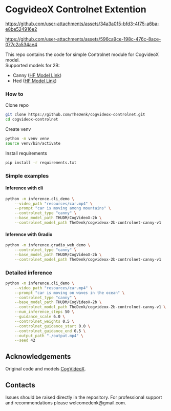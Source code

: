 # CogvideoX Controlnet Extention


https://github.com/user-attachments/assets/34a3a015-bfd3-4f75-a6ba-e8be524916e2

https://github.com/user-attachments/assets/596ca9ce-198c-476c-8ace-077c2a534ae4

This repo contains the code for simple Controlnet module for CogvideoX model.  
Supported models for 2B:
- Canny (<a href="https://huggingface.co/TheDenk/cogvideox-2b-controlnet-canny-v1">HF Model Link</a>) 
- Hed (<a href="https://huggingface.co/TheDenk/cogvideox-2b-controlnet-hed-v1">HF Model Link</a>) 

### How to
Clone repo 
```bash
git clone https://github.com/TheDenk/cogvideox-controlnet.git
cd cogvideox-controlnet
```
  
Create venv  
```bash
python -m venv venv
source venv/bin/activate
```
  
Install requirements
```bash
pip install -r requirements.txt
```
  
### Simple examples
#### Inference with cli
```bash
python -m inference.cli_demo \
    --video_path "resources/car.mp4" \
    --prompt "car is moving among mountains" \
    --controlnet_type "canny" \
    --base_model_path THUDM/CogVideoX-2b \
    --controlnet_model_path TheDenk/cogvideox-2b-controlnet-canny-v1
```

#### Inference with Gradio
```bash
python -m inference.gradio_web_demo \
    --controlnet_type "canny" \
    --base_model_path THUDM/CogVideoX-2b \
    --controlnet_model_path TheDenk/cogvideox-2b-controlnet-canny-v1
```

### Detailed inference
```bash
python -m inference.cli_demo \
    --video_path "resources/car.mp4" \
    --prompt "car is moving on waves in the ocean" \
    --controlnet_type "canny" \
    --base_model_path THUDM/CogVideoX-2b \
    --controlnet_model_path TheDenk/cogvideox-2b-controlnet-canny-v1 \
    --num_inference_steps 50 \
    --guidance_scale 6.0 \
    --controlnet_weights 0.5 \
    --controlnet_guidance_start 0.0 \
    --controlnet_guidance_end 0.5 \
    --output_path "./output.mp4" \
    --seed 42
```

  
## Acknowledgements
Original code and models [CogVideoX](https://github.com/THUDM/CogVideo/tree/main).  

## Contacts
<p>Issues should be raised directly in the repository. For professional support and recommendations please <a>welcomedenk@gmail.com</a>.</p>
